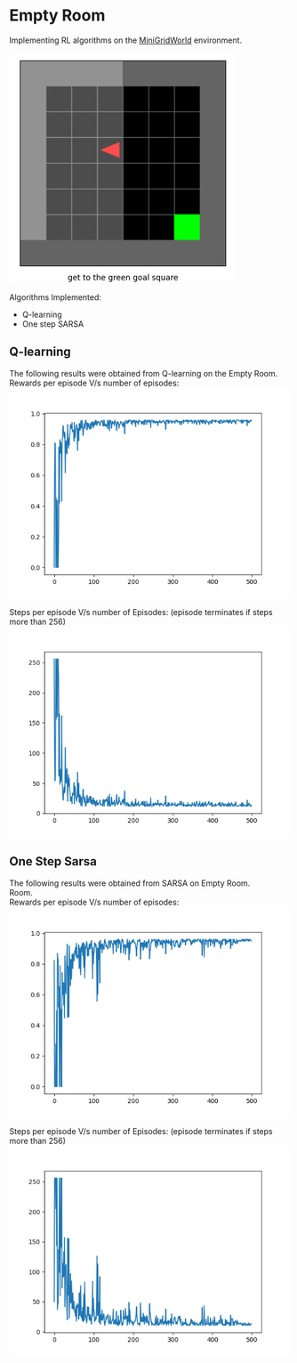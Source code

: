 # Empty Room

Implementing RL algorithms on the [MiniGridWorld](https://github.com/maximecb/gym-minigrid) environment.  

![EmptyRoom](Resources/emptyroom.png)

Algorithms Implemented: 
 - Q-learning
 - One step SARSA

## Q-learning

The following results were obtained from Q-learning on the Empty Room.  
Rewards per episode V/s number of episodes:  
![Rewards](Resources/Q_rewards.png)



Steps per episode V/s number of Episodes:   (episode terminates if steps more than 256)
![Steps](Resources/Q_steps.png)

## One Step Sarsa

The following results were obtained from SARSA on Empty Room.   
Room.  
Rewards per episode V/s number of episodes:  
![Rewards](Resources/sar_rewards.png)



Steps per episode V/s number of Episodes:   (episode terminates if steps more than 256)
![Steps](Resources/sar_steps.png)